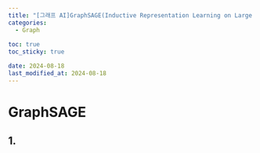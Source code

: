 ```yaml
---
title: "[그래프 AI]GraphSAGE(Inductive Representation Learning on Large Graphs)"
categories: 
  - Graph
  
toc: true
toc_sticky: true

date: 2024-08-18
last_modified_at: 2024-08-18
---
```

# GraphSAGE
## 1. 
